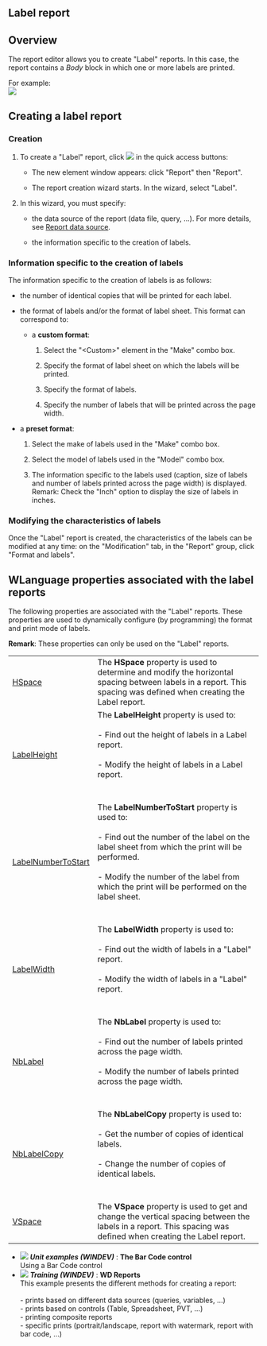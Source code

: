 


## Label report
			



<a name="NOTE1"></a>
<a name="NOTE1_1"></a>


## Overview
<a name="overview_ELTTEXTE000152"></a>
The report editor allows you to create "Label" reports. In this case, the report contains a *Body* block in which one or more labels are printed.

For example:<br>![](https://doc.pcsoft.fr/en-US/images/image.awp?langid=3&name=EtatEtiquette3.gif&type=thumb)




<a name="NOTE2"></a>
<a name="NOTE2_1"></a>


## Creating a label report
<a name="creating_label_report_ELTTEXTE000176"></a>


### Creation
<a name="creation_ELTPARAGRAPHE000036"></a>

1. To create a "Label" report, click ![](https://doc.pcsoft.fr/en-US/images/image.awp?langid=3&name=ico_nouveau.gif) in the quick access buttons: 

	- The new element window appears: click "Report" then "Report".

	- The report creation wizard starts. In the wizard, select "Label".




2. In this wizard, you must specify:

	- the data source of the report (data file, query, ...). For more details, see [Report data source](../WDChamp/1011055.md).

	- the information specific to the creation of labels.






<a name="NOTE2_2"></a>


### Information specific to the creation of labels
<a name="information_specific_the_creation_labels_ELTPARAGRAPHE000055"></a>

The information specific to the creation of labels is as follows:

- the number of identical copies that will be printed for each label.

- the format of labels and/or the format of label sheet. This format can correspond to:

	- a **custom format**:

		1. Select the "&lt;Custom&gt;" element in the "Make" combo box.

		2. Specify the format of label sheet on which the labels will be printed.

		3. Specify the format of labels.

		4. Specify the number of labels that will be printed across the page width.




- a **preset format**:

	1. Select the make of labels used in the "Make" combo box.

	2. Select the model of labels used in the "Model" combo box.

	3. The information specific to the labels used (caption, size of labels and number of labels printed across the page width) is displayed. 
						Remark: Check the "Inch" option to display the size of labels in inches.



<a name="NOTE2_3"></a>


### Modifying the characteristics of labels
<a name="modifying_the_characteristics_labels_ELTPARAGRAPHE000079"></a>

Once the "Label" report is created, the characteristics of the labels can be modified at any time: on the "Modification" tab, in the "Report" group, click "Format and labels".

<a name="NOTE3"></a>
<a name="NOTE3_1"></a>


## WLanguage properties associated with the label reports
<a name="wlanguage_properties_associated_with_the_label_reports_ELTTEXTE000212"></a>
The following properties are associated with the "Label" reports. These properties are used to dynamically configure (by programming) the format and print mode of labels.

**Remark**: These properties can only be used on the "Label" reports.



|   |   |
| --- | --- |
| [HSpace](../Proprietes/2511067.md) | The **HSpace** property is used to determine and modify the horizontal spacing between labels in a report. This spacing was defined when creating the Label report. |
| [LabelHeight](../Proprietes/2511069.md) | The **LabelHeight** property is used to:<br><br>- Find out the height of labels in a Label report.<br><br>- Modify the height of labels in a Label report.<br><br><br> |
| [LabelNumberToStart](../Proprietes/2511032.md) | The **LabelNumberToStart** property is used to:<br><br>- Find out the number of the label on the label sheet from which the print will be performed.<br><br>- Modify the number of the label from which the print will be performed on the label sheet.<br><br><br> |
| [LabelWidth](../Proprietes/2511055.md) | The **LabelWidth** property is used to:<br><br>- Find out the width of labels in a "Label" report.<br><br>- Modify the width of labels in a "Label" report.<br><br><br> |
| [NbLabel](../Proprietes/2511050.md) | The **NbLabel** property is used to:<br><br>- Find out the number of labels printed across the page width.<br><br>- Modify the number of labels printed across the page width.<br><br><br> |
| [NbLabelCopy](../Proprietes/2511059.md) | The **NbLabelCopy** property is used to:<br><br>- Get the number of copies of identical labels.<br><br>- Change the number of copies of identical labels.<br><br><br> |
| [VSpace](../Proprietes/2511065.md) | The **VSpace** property is used to get and change the vertical spacing between the labels in a report. This spacing was defined when creating the Label report. |






- ![](https://doc.pcsoft.fr/en-US/images/image.awp?langid=3&name=TheBarCodecontrol.gif) ***Unit examples (WINDEV)*** : **The Bar Code control** <br>Using a Bar Code control
- ![](https://doc.pcsoft.fr/en-US/images/image.awp?langid=3&name=WDReports.gif) ***Training (WINDEV)*** : **WD Reports** <br>This example presents the different methods for creating a report:<br><br>- prints based on different data sources (queries, variables, ...)<br>- prints based on controls (Table, Spreadsheet, PVT, ...)<br>- printing composite reports<br>- specific prints (portrait/landscape, report with watermark, report with bar code, ...)


